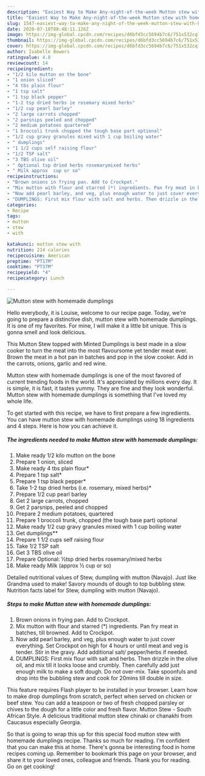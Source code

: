 ```yaml
---
description: "Easiest Way to Make Any-night-of-the-week Mutton stew with homemade dumplings"
title: "Easiest Way to Make Any-night-of-the-week Mutton stew with homemade dumplings"
slug: 1547-easiest-way-to-make-any-night-of-the-week-mutton-stew-with-homemade-dumplings
date: 2020-07-18T08:48:11.126Z
image: https://img-global.cpcdn.com/recipes/d6bfd3cc5694b7c6/751x532cq70/mutton-stew-with-homemade-dumplings-recipe-main-photo.jpg
thumbnail: https://img-global.cpcdn.com/recipes/d6bfd3cc5694b7c6/751x532cq70/mutton-stew-with-homemade-dumplings-recipe-main-photo.jpg
cover: https://img-global.cpcdn.com/recipes/d6bfd3cc5694b7c6/751x532cq70/mutton-stew-with-homemade-dumplings-recipe-main-photo.jpg
author: Isabelle Bowers
ratingvalue: 4.8
reviewcount: 14
recipeingredient:
- "1/2 kilo mutton on the bone"
- "1 onion sliced"
- "4 tbs plain flour"
- "1 tsp salt"
- "1 tsp black pepper"
- "1-2 tsp dried herbs ie rosemary mixed herbs"
- "1/2 cup pearl barley"
- "2 large carrots chopped"
- "2 parsnips peeled and chopped"
- "2 medium potatoes quartered"
- "1 broccoli trunk chopped the tough base part optional"
- "1/2 cup gravy granules mixed with 1 cup boiling water"
- " dumplings"
- "1 1/2 cups self raising flour"
- "1/2 TSP salt"
- "3 TBS olive oil"
- " Optional tsp dried herbs rosemarymixed herbs"
- " Milk approx  cup or so"
recipeinstructions:
- "Brown onions in frying pan. Add to Crockpot."
- "Mix mutton with flour and starred (*) ingredients. Pan fry meat in batches, till browned. Add to Crockpot."
- "Now add pearl barley, and veg, plus enough water to just cover everything. Set Crockpot on high for 4 hours or until meat and veg is tender. Stir in the gravy. Add additional salt/ pepper/herbs if needed."
- "DUMPLINGS: First mix flour with salt and herbs. Then drizzle in the olive oil, and mix till it looks loose and crumbly. Then carefully add just enough milk to make a soft dough. Do not over-mix. Take spoonfuls and drop into the bubbling stew and cook for 20mins till double in size."
categories:
- Recipe
tags:
- mutton
- stew
- with

katakunci: mutton stew with 
nutrition: 214 calories
recipecuisine: American
preptime: "PT17M"
cooktime: "PT37M"
recipeyield: "4"
recipecategory: Lunch

---
```



![Mutton stew with homemade dumplings](https://img-global.cpcdn.com/recipes/d6bfd3cc5694b7c6/751x532cq70/mutton-stew-with-homemade-dumplings-recipe-main-photo.jpg)

Hello everybody, it is Louise, welcome to our recipe page. Today, we're going to prepare a distinctive dish, mutton stew with homemade dumplings. It is one of my favorites. For mine, I will make it a little bit unique. This is gonna smell and look delicious.

This Mutton Stew topped with Minted Dumplings is best made in a slow cooker to turn the meat into the most flavoursome yet tender meat ever. Brown the meat in a hot pan in batches and pop in the slow cooker. Add in the carrots, onions, garlic and red wine.

Mutton stew with homemade dumplings is one of the most favored of current trending foods in the world. It's appreciated by millions every day. It is simple, it is fast, it tastes yummy. They are fine and they look wonderful. Mutton stew with homemade dumplings is something that I've loved my whole life.


To get started with this recipe, we have to first prepare a few ingredients. You can have mutton stew with homemade dumplings using 18 ingredients and 4 steps. Here is how you can achieve it.

<!--inarticleads1-->

##### The ingredients needed to make Mutton stew with homemade dumplings:

1. Make ready 1/2 kilo mutton on the bone
1. Prepare 1 onion, sliced
1. Make ready 4 tbs plain flour*
1. Prepare 1 tsp salt*
1. Prepare 1 tsp black pepper*
1. Take 1-2 tsp dried herbs (i.e. rosemary, mixed herbs)*
1. Prepare 1/2 cup pearl barley
1. Get 2 large carrots, chopped
1. Get 2 parsnips, peeled and chopped
1. Prepare 2 medium potatoes, quartered
1. Prepare 1 broccoli trunk, chopped (the tough base part) optional
1. Make ready 1/2 cup gravy granules mixed with 1 cup boiling water
1. Get  dumplings**
1. Prepare 1 1/2 cups self raising flour
1. Take 1/2 TSP salt
1. Get 3 TBS olive oil
1. Prepare  Optional: ½tsp dried herbs rosemary/mixed herbs
1. Make ready  Milk (approx ½ cup or so)


Detailed nutritional values of Stew, dumpling with mutton (Navajo). Just like Grandma used to make! Savory mounds of dough to top bubbling stew. Nutrition facts label for Stew, dumpling with mutton (Navajo). 

<!--inarticleads2-->

##### Steps to make Mutton stew with homemade dumplings:

1. Brown onions in frying pan. Add to Crockpot.
1. Mix mutton with flour and starred (*) ingredients. Pan fry meat in batches, till browned. Add to Crockpot.
1. Now add pearl barley, and veg, plus enough water to just cover everything. Set Crockpot on high for 4 hours or until meat and veg is tender. Stir in the gravy. Add additional salt/ pepper/herbs if needed.
1. DUMPLINGS: First mix flour with salt and herbs. Then drizzle in the olive oil, and mix till it looks loose and crumbly. Then carefully add just enough milk to make a soft dough. Do not over-mix. Take spoonfuls and drop into the bubbling stew and cook for 20mins till double in size.


This feature requires Flash player to be installed in your browser. Learn how to make drop dumplings from scratch, perfect when served on chicken or beef stew. You can add a teaspoon or two of fresh chopped parsley or chives to the dough for a little color and fresh flavor. Mutton Stew - South African Style. A delicious traditional mutton stew chinaki or chanakhi from Caucasus especially Georgia. 

So that is going to wrap this up for this special food mutton stew with homemade dumplings recipe. Thanks so much for reading. I'm confident that you can make this at home. There's gonna be interesting food in home recipes coming up. Remember to bookmark this page on your browser, and share it to your loved ones, colleague and friends. Thank you for reading. Go on get cooking!
